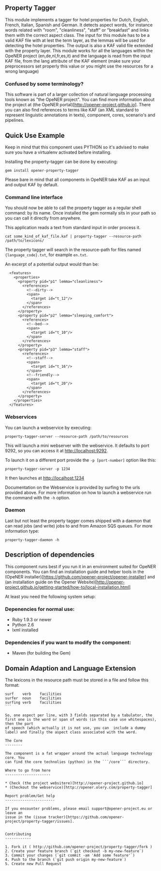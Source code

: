 Property Tagger
---------------

This module implements a tagger for hotel properties for Dutch, English, French, Italian, Spanish and German. It detects aspect words,
for instance words related with "room", "cleanliness", "staff" or "breakfast" and links them with the correct aspect class.
The input for this module has to be a valid KAF file with at lest the term layer, as the lemmas will be used for detecting the hotel properties. The output is also
a KAF valid file extended with the property layer. This module works for all the languages within the OpeNER project (en,de,nl,fr,es,it) and the language is read from
the input KAF file, from the lang attribute of the KAF element  (make sure your preprocessors set properly this value or you might use the resources for a wrong language)

### Confused by some terminology?

This software is part of a larger collection of natural language processing
tools known as "the OpeNER project". You can find more information about the
project at (the OpeNER portal)[http://opener-project.github.io]. There you can
also find references to terms like KAF (an XML standard to represent linguistic
annotations in texts), component, cores, scenario's and pipelines.

Quick Use Example
-----------------

Keep in mind that this component uses PYTHON so it's advised to make sure you
have a virtualenv activated before installing.

Installing the property-tagger can be done by executing:

    gem install opener-property-tagger

Please bare in mind that all components in OpeNER take KAF as an input and
output KAF by default.


### Command line interface

You should now be able to call the property tagger as a regular shell
command: by its name. Once installed the gem normally sits in your path so you can call it directly from anywhere.

This application reads a text from standard input in order process it.

    cat some_kind_of_kaf_file.kaf | property-tagger --resource-path /path/to/lexicons/

The property tagger will search in the resource-path for files named
```{language_code}.txt```, for example ```en.txt```.

An excerpt of a potential output would than be:

```
  <features>
    <properties>
      <property pid="p1" lemma="cleanliness">
        <references>
          <!--dirty-->
          <span>
            <target id="t_12"/>
          </span>
        </references>
      </property>
      <property pid="p2" lemma="sleeping_comfort">
        <references>
          <!--bed-->
          <span>
            <target id="t_10"/>
          </span>
        </references>
      </property>
      <property pid="p3" lemma="staff">
        <references>
          <!--staff-->
          <span>
            <target id="t_16"/>
          </span>
          <!--friendly-->
          <span>
            <target id="t_20"/>
          </span>
        </references>
      </property>
    </properties>
  </features>
```

### Webservices

You can launch a webservice by executing:

    property-tagger-server --resource-path /path/to/resources

This will launch a mini webserver with the webservice. It defaults to port 9292,
so you can access it at <http://localhost:9292>.

To launch it on a different port provide the `-p [port-number]` option like
this:

    property-tagger-server -p 1234

It then launches at <http://localhost:1234>

Documentation on the Webservice is provided by surfing to the urls provided
above. For more information on how to launch a webservice run the command with
the ```-h``` option.


### Daemon

Last but not least the property tagger comes shipped with a daemon that
can read jobs (and write) jobs to and from Amazon SQS queues. For more
information type:

    property-tagger-daemon -h


Description of dependencies
---------------------------

This component runs best if you run it in an environment suited for OpeNER
components. You can find an installation guide and helper tools in the (OpeNER
installer)[https://github.com/opener-project/opener-installer] and (an
installation guide on the Opener
Website)[http://opener-project.github.io/getting-started/how-to/local-installation.html]

At least you need the following system setup:

### Depenencies for normal use:

* Ruby 1.9.3 or newer
* Python 2.6
* lxml installed

### Dependencies if you want to modify the component:

* Maven (for building the Gem)


Domain Adaption and Language Extension
--------------------------------------

The lexicons in the resource path must be stored in a file and follow this format:

````shell
surf	verb	facilities
surfer	noun	facilities
surfing	verb	facilities
```

So, one aspect per line, with 3 fields separated by a tabulator, the first one is the word or span of words (in this case use whitespaces), then the part
of speech (which actually it is not use, you can  include a dummy label) and finally the aspect class associated with the word.

The Core
--------

The component is a fat wrapper around the actual language technology core. You
can find the core technolies (python) in the ```/core``` directory.

Where to go from here
---------------------

* Check (the project websitere)[http://opener-project.github.io]
* (Checkout the webservice)[http://opener.olery.com/property-tagger]

Report problem/Get help
-----------------------

If you encounter problems, please email support@opener-project.eu or leave an
issue in the (issue tracker)[https://github.com/opener-project/property-tagger/issues].


Contributing
------------

1. Fork it ( http://github.com/opener-project/property-tagger/fork )
2. Create your feature branch (`git checkout -b my-new-feature`)
3. Commit your changes (`git commit -am 'Add some feature'`)
4. Push to the branch (`git push origin my-new-feature`)
5. Create new Pull Request

